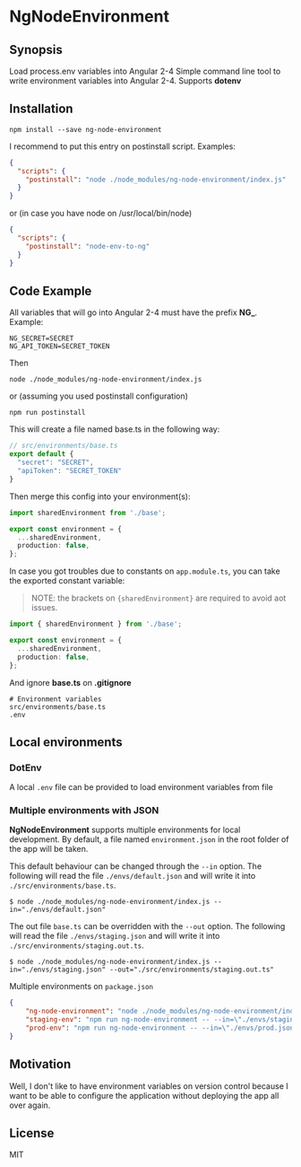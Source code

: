 # NgNodeEnvironment

## Synopsis

Load process.env variables into Angular 2-4
Simple command line tool to write environment variables into Angular 2-4.
Supports **dotenv**

## Installation

```shell
npm install --save ng-node-environment
```

I recommend to put this entry on postinstall script. 
Examples:

```json
{
  "scripts": {
    "postinstall": "node ./node_modules/ng-node-environment/index.js"
  }
}
```

or (in case you have node on /usr/local/bin/node)

```json
{
  "scripts": {
    "postinstall": "node-env-to-ng"
  }
}
```

## Code Example

All variables that will go into Angular 2-4 must have the prefix **NG_**.
Example:

```shell
NG_SECRET=SECRET
NG_API_TOKEN=SECRET_TOKEN
```

Then
```
node ./node_modules/ng-node-environment/index.js
```

or (assuming you used postinstall configuration)

```
npm run postinstall
```

This will create a file named base.ts in the following way:

```typescript
// src/environments/base.ts
export default {
  "secret": "SECRET",
  "apiToken": "SECRET_TOKEN"
}
```

Then merge this config into your environment(s):

```typescript
import sharedEnvironment from './base';

export const environment = {
  ...sharedEnvironment,
  production: false,
};
```

In case you got troubles due to constants on `app.module.ts`, you can take the exported constant variable:

> NOTE: the brackets on `{sharedEnvironment}` are required to avoid aot issues.

```typescript
import { sharedEnvironment } from './base';

export const environment = {
  ...sharedEnvironment,
  production: false,
};
```

And ignore **base.ts** on **.gitignore**

```text
# Environment variables
src/environments/base.ts
.env
```

## Local environments

### DotEnv

A local `.env` file can be provided to load environment variables from file

### Multiple environments with JSON

**NgNodeEnvironment** supports multiple environments for local development.
By default, a file named `environment.json` in the root folder of the app will be taken.

This default behaviour can be changed through the `--in` option. 
The following will read the file `./envs/default.json` and will write it into 
`./src/environments/base.ts`.

```
$ node ./node_modules/ng-node-environment/index.js --in="./envs/default.json"
```

The out file `base.ts` can be overridden with the `--out` option. 
The following will read the file `./envs/staging.json` and will write it into 
`./src/environments/staging.out.ts`.

```
$ node ./node_modules/ng-node-environment/index.js --in="./envs/staging.json" --out="./src/environments/staging.out.ts"
```

Multiple environments on `package.json`

```json
{
    "ng-node-environment": "node ./node_modules/ng-node-environment/index.js",
    "staging-env": "npm run ng-node-environment -- --in=\"./envs/staging.json\" --out=\"./src/environments/staging.out.ts\"",
    "prod-env": "npm run ng-node-environment -- --in=\"./envs/prod.json\" --out=\"./src/environments/prod.out.ts\""
}
```

## Motivation

Well, I don't like to have environment variables on version control because
I want to be able to configure the application without deploying the app all 
over again.

## License

MIT

